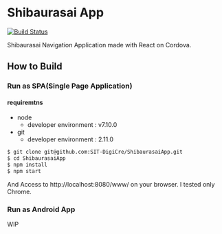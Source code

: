 # Shibaurasai App

[![Build Status](https://travis-ci.org/SIT-DigiCre/ShibaurasaiApp.svg?branch=develop)](https://travis-ci.org/SIT-DigiCre/ShibaurasaiApp)

Shibaurasai Navigation Application made with React on Cordova.

## How to Build

### Run as SPA(Single Page Application)

#### requiremtns

* node
  * developer environment : v7.10.0
* git
  * developer environment : 2.11.0

```sh
$ git clone git@github.com:SIT-DigiCre/ShibaurasaiApp.git
$ cd ShibaurasaiApp
$ npm install
$ npm start
```
And Access to http://localhost:8080/www/ on your browser. I tested only Chrome.

### Run as Android App

WIP